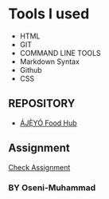 # Tools I used

- HTML
- GIT
- COMMAND LINE TOOLS
- Markdown Syntax
- Github
- CSS

## REPOSITORY

- [ÁJẸ̀YÓ Food Hub](https://github.com/Oseni-Muhammad/muhammad-ajeyo-app)

## Assignment

[Check Assignment](https://oseni-muhammad.github.io/muhammad-ajeyo-app/)

### BY Oseni-Muhammad
